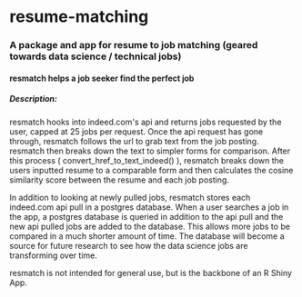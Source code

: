 # resume-matching
### A package and app for resume to job matching (geared towards data science / technical jobs)<br> 
#### resmatch helps a job seeker find the perfect job

##### Description:
resmatch hooks into indeed.com's api and returns jobs requested by the user, capped at 25 jobs per request.
Once the api request has gone through, resmatch follows the url to grab text from the job posting. resmatch
then breaks down the text to simpler forms for comparison. After this process ( convert_href_to_text_indeed() ),
resmatch breaks down the users inputted resume to a comparable form and then calculates the cosine similarity score
between the resume and each job posting.

In addition to looking at newly pulled jobs, resmatch stores each indeed.com api pull in a postgres database. When a user searches a job in the app, a postgres database is queried in addition to the api pull and the new api pulled jobs are added to the database. This allows more jobs to be compared in a much shorter amount of time. The database will become a source for future research to see how the data science jobs are transforming over time.

resmatch is not intended for general use, but is the backbone of an R Shiny App. 
